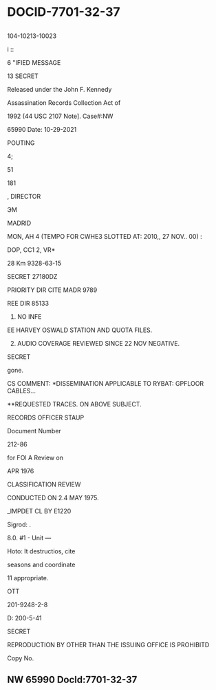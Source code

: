 # DOCID-7701-32-37

##
104-10213-10023

i ::

6 "IFIED MESSAGE

13 SECRET

Released under the John F. Kennedy

Assassination Records Collection Act of

1992 (44 USC 2107 Note]. Case#:NW

65990 Date: 10-29-2021

POUTING

4;

51

181

, DIRECTOR

ЭМ

MADRID

MON, AH 4 (TEMPO FOR CWHE3 SLOTTED AT: 2010,, 27 NOV.. 00) :

DOP, CC1 2, VR*

28 Km 9328-63-15

SECRET 27180DZ

PRIORITY DIR CITE MADR 9789

REE DIR 85133

1. NO INFE

EE HARVEY OSWALD STATION AND QUOTA FILES.

2. AUDIO COVERAGE REVIEWED SINCE 22 NOV NEGATIVE.

SECRET

gone.

CS COMMENT: *DISSEMINATION APPLICABLE TO RYBAT: GPFLOOR CABLES...

**REQUESTED TRACES. ON ABOVE SUBJECT.

RECORDS OFFICER STAUP

Document Number

212-86

for FOl A Review on

APR 1976

CLASSIFICATION REVIEW

CONDUCTED ON 2.4 MAY 1975.

_IMPDET CL BY E1220

Sigrod: .

8.0. #1 - Unit —

Hoto: It destructios, cite

seasons and coordinate

11 appropriate.

OTT

201-9248-2-8

D: 200-5-41

SECRET

REPRODUCTION BY OTHER THAN THE ISSUING OFFICE IS PROHIBITD

Copy No.

NW 65990 Docld:7701-32-37
---

